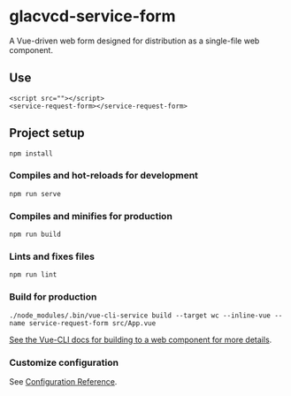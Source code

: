 # glacvcd-service-form

A Vue-driven web form designed for distribution as a single-file web component.

## Use
```
<script src=""></script>
<service-request-form></service-request-form>
```

## Project setup
```
npm install
```

### Compiles and hot-reloads for development
```
npm run serve
```

### Compiles and minifies for production
```
npm run build
```

### Lints and fixes files
```
npm run lint
```

### Build for production
```
./node_modules/.bin/vue-cli-service build --target wc --inline-vue --name service-request-form src/App.vue
```

[See the Vue-CLI docs for building to a web component for more details](https://cli.vuejs.org/guide/build-targets.html#web-component).

### Customize configuration
See [Configuration Reference](https://cli.vuejs.org/config/).
